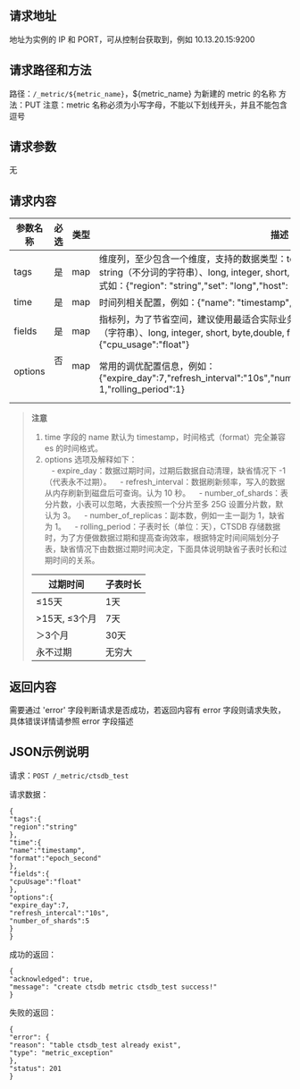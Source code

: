 
## 请求地址 ##
地址为实例的 IP 和 PORT，可从控制台获取到，例如 10.13.20.15:9200

## 请求路径和方法 ##
路径：`/_metric/${metric_name}`，${metric_name} 为新建的 metric 的名称
方法：PUT
注意：metric 名称必须为小写字母，不能以下划线开头，并且不能包含逗号
## 请求参数 ##
无
## 请求内容 ##
| 参数名称        | 必选            | 类型            | 描述            |
|---------|---------|---------|---------|
| tags            | 是              | map             | 维度列，至少包含一个维度，支持的数据类型：text（带有分词、全文索引的字符串）、string（不分词的字符串）、long, integer, short, byte, double, float，date，boolean。格式如：{"region": "string","set":  "long","host": "string"} |
| time            | 是              | map             | 时间列相关配置，例如：{"name": "timestamp", "format":  "epoch_second"}   |
| fields          | 是              | map             | 指标列，为了节省空间，建议使用最适合实际业务使用的类型，支持的数据类型：string（字符串）、long, integer, short, byte,double, float，date，boolean。例如：{"cpu_usage":"float"}  |
| options         | 否              | map             | 常用的调优配置信息，例如：{"expire_day":7,"refresh_interval":"10s","number_of_shards":5,"number_of_replicas": 1,"rolling_period":1}  |

> **注意**
> 
> 1. time 字段的 name 默认为 timestamp，时间格式（format）完全兼容 es 的时间格式。
> 2. options 选项及解释如下：<br/>
>    - expire_day：数据过期时间，过期后数据自动清理，缺省情况下 -1（代表永不过期）。
>    - refresh_interval：数据刷新频率，写入的数据从内存刷新到磁盘后可查询。认为 10 秒。
>    - number_of_shards：表分片数，小表可以忽略，大表按照一个分片至多 25G 设置分片数，默认为 3。
>    - number_of_replicas：副本数，例如一主一副为 1，缺省为 1。
>    - rolling_period：子表时长（单位：天），CTSDB 存储数据时，为了方便做数据过期和提高查询效率，根据特定时间间隔划分子表，缺省情况下由数据过期时间决定，下面具体说明缺省子表时长和过期时间的关系。<br/>
>
> |过期时间 |    子表时长|
> |---------|---------|
> |  ≤15天     |       1天|
> | >15天, ≤3个月|   7天|
> | ＞3个月|          30天|
> | 永不过期 |        无穷大|

## 返回内容 ##
需要通过 'error' 字段判断请求是否成功，若返回内容有 error 字段则请求失败，具体错误详情请参照 error 字段描述

## JSON示例说明 ##
请求：`POST /_metric/ctsdb_test`

请求数据：
    
    {
    "tags":{
    "region":"string"
    },
    "time":{
    "name":"timestamp",
    "format":"epoch_second"
    },
    "fields":{
    "cpuUsage":"float"
    },
    "options":{
    "expire_day":7,
    "refresh_intercal":"10s",
    "number_of_shards":5
    }
    }

成功的返回：

	{
    "acknowledged": true,
    "message": "create ctsdb metric ctsdb_test success!"
    }

失败的返回：

    {
    "error": {
    "reason": "table ctsdb_test already exist",
    "type": "metric_exception"
    },
    "status": 201
    }
